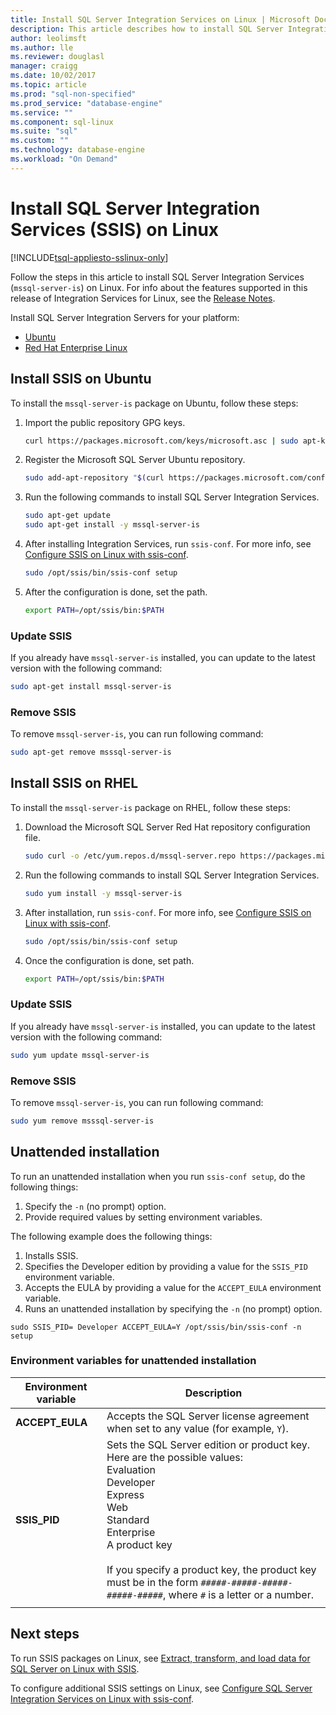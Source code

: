```yaml
---
title: Install SQL Server Integration Services on Linux | Microsoft Docs
description: This article describes how to install SQL Server Integration Services (SSIS) on Linux.
author: leolimsft 
ms.author: lle 
ms.reviewer: douglasl
manager: craigg
ms.date: 10/02/2017
ms.topic: article
ms.prod: "sql-non-specified"
ms.prod_service: "database-engine"
ms.service: ""
ms.component: sql-linux
ms.suite: "sql"
ms.custom: ""
ms.technology: database-engine
ms.workload: "On Demand"
---
```

# Install SQL Server Integration Services (SSIS) on Linux

[!INCLUDE[tsql-appliesto-sslinux-only](../includes/tsql-appliesto-sslinux-only.md)]

Follow the steps in this article to install SQL Server Integration Services (`mssql-server-is`) on Linux. For info about the features supported in this release of Integration Services for Linux, see the [Release Notes](sql-server-linux-release-notes.md).

Install SQL Server Integration Servers for your platform:

- [Ubuntu](#ubuntu)
- [Red Hat Enterprise Linux](#RHEL)

## <a name="ubuntu"></a> Install SSIS on Ubuntu
To install the `mssql-server-is` package on Ubuntu, follow these steps:

1. Import the public repository GPG keys.

   ```bash
   curl https://packages.microsoft.com/keys/microsoft.asc | sudo apt-key add -
   ```

2. Register the Microsoft SQL Server Ubuntu repository.

   ```bash
   sudo add-apt-repository "$(curl https://packages.microsoft.com/config/ubuntu/16.04/mssql-server-2017.list)"
   ```

3. Run the following commands to install SQL Server Integration Services.

   ```bash
   sudo apt-get update
   sudo apt-get install -y mssql-server-is
   ```

4. After installing Integration Services, run `ssis-conf`. For more info, see [Configure SSIS on Linux with ssis-conf](sql-server-linux-configure-ssis.md).

   ```bash
   sudo /opt/ssis/bin/ssis-conf setup
   ```

5. After the configuration is done, set the path.

   ```bash
   export PATH=/opt/ssis/bin:$PATH
   ```

### Update SSIS
If you already have `mssql-server-is` installed, you can update to the latest version with the following command:

```bash
sudo apt-get install mssql-server-is
```

### Remove SSIS
To remove `mssql-server-is`, you can run following command:
```bash
sudo apt-get remove msssql-server-is
```

## <a name="RHEL"></a> Install SSIS on RHEL
To install the `mssql-server-is` package on RHEL, follow these steps:

1. Download the Microsoft SQL Server Red Hat repository configuration file.

   ```bash
   sudo curl -o /etc/yum.repos.d/mssql-server.repo https://packages.microsoft.com/config/rhel/7/mssql-server-2017.repo
   ```

1. Run the following commands to install SQL Server Integration Services.

   ```bash
   sudo yum install -y mssql-server-is
   ```


1. After installation, run `ssis-conf`. For more info, see [Configure SSIS on Linux with ssis-conf](sql-server-linux-configure-ssis.md).

   ```bash
   sudo /opt/ssis/bin/ssis-conf setup
   ```

1. Once the configuration is done, set path.

   ```bash
   export PATH=/opt/ssis/bin:$PATH
   ```

### Update SSIS
If you already have `mssql-server-is` installed, you can update to the latest version with the following command:

```bash
sudo yum update mssql-server-is
```

### Remove SSIS
To remove `mssql-server-is`, you can run following command:
```bash
sudo yum remove msssql-server-is
```

## Unattended installation
To run an unattended installation when you run `ssis-conf setup`, do the following things:
1.  Specify the `-n` (no prompt) option.
2.  Provide required values by setting environment variables.

The following example does the following things:
1.  Installs SSIS.
2.  Specifies the Developer edition by providing a value for the `SSIS_PID` environment variable.
3.  Accepts the EULA by providing a value for the `ACCEPT_EULA` environment variable.
4.  Runs an unattended installation by specifying the `-n` (no prompt) option.

```
sudo SSIS_PID= Developer ACCEPT_EULA=Y /opt/ssis/bin/ssis-conf -n setup 
```

### Environment variables for unattended installation

| Environment variable | Description |
|---|---|
| **ACCEPT_EULA** | Accepts the SQL Server license agreement when set to any value (for example, `Y`).|
| **SSIS_PID** | Sets the SQL Server edition or product key. Here are the possible values:<br/>Evaluation<br/>Developer<br/>Express <br/>Web <br/>Standard<br/>Enterprise <br/>A product key<br/><br/>If you specify a product key, the product key must be in the form `#####-#####-#####-#####-#####`, where `#` is a letter or a number.  |
| | |

## Next steps

To run SSIS packages on Linux, see [Extract, transform, and load data for SQL Server on Linux with SSIS](sql-server-linux-migrate-ssis.md).

To configure additional SSIS settings on Linux, see [Configure SQL Server Integration Services on Linux with ssis-conf](sql-server-linux-configure-ssis.md).
